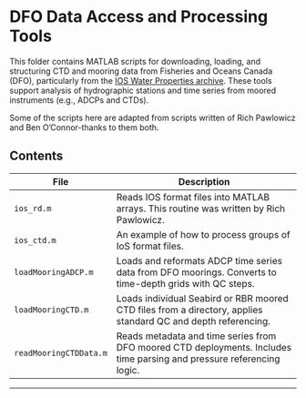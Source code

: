 # DFO Data Access and Processing Tools

This folder contains MATLAB scripts for downloading, loading, and structuring CTD and mooring data from Fisheries and Oceans Canada (DFO), particularly from the [IOS Water Properties archive](https://www.waterproperties.ca/). These tools support analysis of hydrographic stations and time series from moored instruments (e.g., ADCPs and CTDs).

Some of the scripts here are adapted from scripts written of Rich Pawlowicz and Ben O’Connor-thanks to them both. 

## Contents

| File                 | Description |
|----------------------|-------------|
| `ios_rd.m`           | Reads IOS format files into MATLAB arrays. This routine was written by Rich Pawlowicz. |
| `ios_ctd.m`          | An example of how to process groups of IoS format files.
| `loadMooringADCP.m`  | Loads and reformats ADCP time series data from DFO moorings. Converts to time-depth grids with QC steps. |
| `loadMooringCTD.m`   | Loads individual Seabird or RBR moored CTD files from a directory, applies standard QC and depth referencing. |
| `readMooringCTDData.m` | Reads metadata and time series from DFO moored CTD deployments. Includes time parsing and pressure referencing logic. |

---
